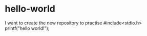 # hello-world
I want to create the new repository to  practise
#include<stdio.h>
printf("hello world!");
